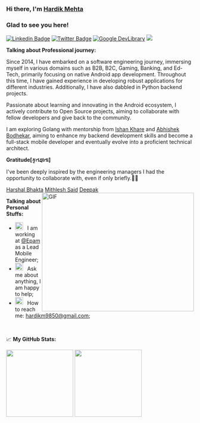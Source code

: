 ### Hi there, I'm <a href="https://hardikm9850.github.io/#/" target="_blank">Hardik Mehta</a>
### Glad to see you here! &nbsp; 

[![Linkedin Badge](https://img.shields.io/badge/-LinkedIn-0e76a8?style=flat-square&logo=Linkedin&logoColor=white)](https://www.linkedin.com/in/hardik9850/)
[![Twitter Badge](https://img.shields.io/badge/Twitter-1DA1F2?style=flat-square&logo=twitter&logoColor=white)](https://twitter.com/thatmrfbat/)
[![Google DevLibrary](https://img.shields.io/badge/Google%20DevLibrary-Hardik%20Mehta-brightgreen?style=flat&logo=android)](https://devlibrary.withgoogle.com/authors/hardik9850) 
![](https://visitor-badge.glitch.me/badge?page_id=hardikm9850)

**Talking about Professional journey:**

Since 2014, I have embarked on a software engineering journey, immersing myself in various domains such as B2B, B2C, Gaming, Banking, and Ed-Tech, primarily focusing on native Android app development. Throughout this time, I have gained experience in developing robust applications for different industries. Additionally, I have also dabbled in Python backend projects.

Passionate about learning and innovating in the Android ecosystem, I actively contribute to Open Source projects, aiming to collaborate with fellow developers and give back to the community.

I am exploring Golang with mentorship from [Ishan Khare](https://github.com/ishankhare07) and [Abhishek Bodhekar]( @abhishekbodhekar), aiming to enhance my backend development skills and become a full-stack mobile developer and eventually evolve into a proficient technical architect. 

**Gratitude[કૃતજ્ઞતા]**

I've been deeply inspired by the engineering managers I had the opportunity to collaborate with, even if only briefly.🙏🏼

[Harshal Bhakta](https://www.linkedin.com/in/harshal-bhakta)
[Mithlesh Said](https://www.linkedin.com/in/mithsaid)
[Deepak](https://www.linkedin.com/in/vdeepakraaj)
<br> 
<img align="right" alt="GIF" src="https://user-images.githubusercontent.com/24664153/197371602-12e2aa37-7a74-4d96-9512-b40ecb602232.gif" width="408" height="318" />
 

**Talking about Personal Stuffs:**

- <img src="https://user-images.githubusercontent.com/24664153/197371678-9a748b89-0ae7-4446-841e-18396e7bc0ab.gif" width="21" />&nbsp;&nbsp; I am working at <a href="https://www.epam.com/" target="_blank">@Epam</a> as a Lead Mobile Engineer;
- <img src="https://user-images.githubusercontent.com/24664153/197371702-48d39b1d-ffe0-42a8-b7b8-2f5a7ebe3927.gif" width="21" />&nbsp;&nbsp; Ask me about anything, I am happy to help;
- <img src="https://user-images.githubusercontent.com/24664153/197371719-5a80165a-1722-4049-b273-18eb5ea0bd45.gif" width="21" />&nbsp;&nbsp; How to reach me: hardikm9850@gmail.com;

</br>

📈 **My GitHub Stats:**

<p>
  <img height="180em" src="https://github-readme-stats.vercel.app/api?username=hardikm9850&show_icons=true&hide_border=true&count_private=true&include_all_commits=true" />
  <img height="180em" src="https://github-readme-stats.vercel.app/api/top-langs/?username=hardikm9850&exclude_repo=ariefwijaya.github.io,nutrizer,DKPP,mina-finansial-web,codeigniter_aggrid&show_icons=true&hide_border=true&layout=compact&langs_count=8&count_private=true"/>
</p>

<!--
**hardikm9850/hardikm9850** is a ✨ _special_ ✨ repository because its `README.md` (this file) appears on your GitHub profile.

Here are some ideas to get you started:

- 🔭 I’m currently working on ...
- 🌱 I’m currently learning ...
- 👯 I’m looking to collaborate on ...
- 🤔 I’m looking for help with ...
- 💬 Ask me about ...
- 📫 How to reach me: ...
- 😄 Pronouns: ...
- ⚡ Fun fact: ...
-->
